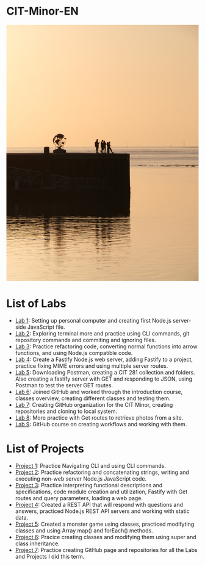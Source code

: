 # CIT-Minor-EN
![Pier Picture](git_page_picture.jpg)
# List of Labs
- [Lab 1](link-to-lab-1-repo): Setting up personal computer and creating first Node.js server-side JavaScript file.
- [Lab 2](link-to-lab-2-repo): Exploring terminal more and practice using CLI commands, git repository commands and commiting and ignoring files.
- [Lab 3](link-to-lab-3-repo): Practice refactoring code, converting normal functions into arrow functions, and using Node.js compatible code.
- [Lab 4](link-to-lab-4-repo): Create a Fastify Node.js web server, adding Fastify to a project, practice fixing MIME errors and using multiple server routes.
- [Lab 5](link-to-lab-5-repo): Downloading Postman, creating a CIT 281 collection and folders. Also creating a fastify server with GET and responding to JSON, using Postman to test the server GET routes.
- [Lab 6](link-to-lab-6-repo): Joined GitHub and worked through the introduction course, classes overview, creating different classes and testing them.
- [Lab 7](link-to-lab-7-repo): Creating GitHub organization for the CIT Minor, creating repositories and cloning to local system.
- [Lab 8](link-to-lab-8-repo): More practice with Get routes to retrieve photos from a site.
- [Lab 9](link-to-lab-9-repo): GitHub course on creating workflows and working with them.

# List of Projects 
- [Project 1](link-to-project-1-repo): Practice Navigating CLI and using CLI commands.
- [Project 2](link-to-project-2-repo): Practice refactoring and concatenating strings, writing and executing non-web server Node.js JavaScript code.
- [Project 3](link-to-project-3-repo): Practice interpreting functional descriptions and specifications, code module creation and utilization, Fastify with Get routes and query parameters, loading a web page.
- [Project 4](link-to-project-4-repo): Created a REST API that will respond with questions and answers, practiced Node.js REST API servers and working with static data.
- [Project 5](link-to-project-5-repo): Created a monster game using classes, practiced modifyting classes and using Array map() and forEach() methods.
- [Project 6](https://github.com/UO-CIT-ecnich/cit-p6.git): Pracice creating classes and modifying them using super and class inheritance.
- [Project 7](link-to-project-7-repo): Practice creating GitHub page and repositories for all the Labs and Projects I did this term.
